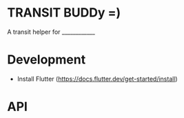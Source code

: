 # TRANSIT BUDDy =)

A transit helper for ____________

# Development
- Install Flutter (https://docs.flutter.dev/get-started/install)

# API
